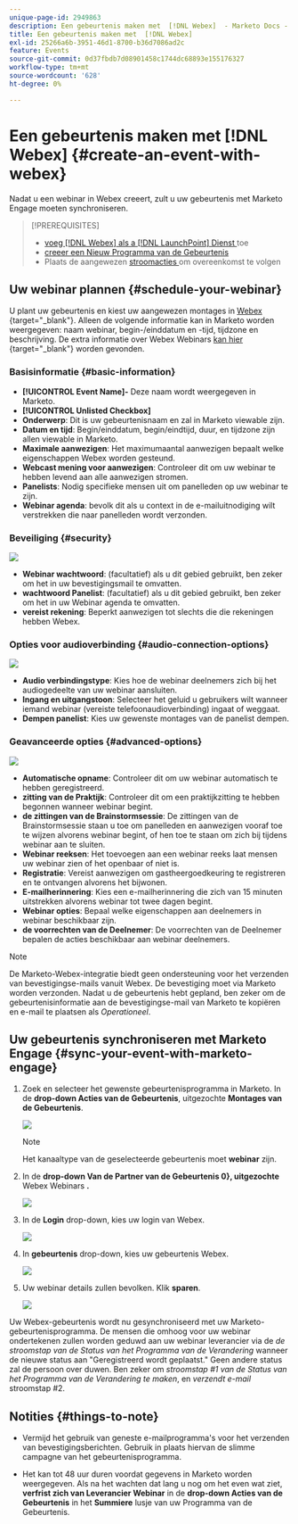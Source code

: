 ```yaml
---
unique-page-id: 2949863
description: Een gebeurtenis maken met  [!DNL Webex]  - Marketo Docs - Productdocumentatie
title: Een gebeurtenis maken met  [!DNL Webex]
exl-id: 25266a6b-3951-46d1-8700-b36d7086ad2c
feature: Events
source-git-commit: 0d37fbdb7d08901458c1744dc68893e155176327
workflow-type: tm+mt
source-wordcount: '628'
ht-degree: 0%

---
```


# Een gebeurtenis maken met [!DNL Webex] {#create-an-event-with-webex}

Nadat u een webinar in Webex creeert, zult u uw gebeurtenis met Marketo Engage moeten synchroniseren.

>[!PREREQUISITES]
>
>* [ voeg  [!DNL Webex]  als a [!DNL LaunchPoint]  Dienst ](/help/marketo/product-docs/administration/additional-integrations/add-webex-as-a-launchpoint-service.md) toe
>* [ creeer een Nieuw Programma van de Gebeurtenis ](/help/marketo/product-docs/demand-generation/events/understanding-events/create-a-new-event-program.md)
>* Plaats de aangewezen [ stroomacties ](/help/marketo/product-docs/core-marketo-concepts/smart-campaigns/flow-actions/add-a-flow-step-to-a-smart-campaign.md) om overeenkomst te volgen

## Uw webinar plannen {#schedule-your-webinar}

U plant uw gebeurtenis en kiest uw aangewezen montages in [ Webex ](https://www.webex.com/){target="_blank"}. Alleen de volgende informatie kan in Marketo worden weergegeven: naam webinar, begin-/einddatum en -tijd, tijdzone en beschrijving. De extra informatie over Webex Webinars [ kan hier ](https://help.webex.com/en-us/landing/ld-7srxjs-WebexWebinars/Webex-Webinars){target="_blank"} worden gevonden.

### Basisinformatie {#basic-information}

* **[!UICONTROL Event Name]-** Deze naam wordt weergegeven in Marketo.
* **[!UICONTROL Unlisted Checkbox]**
* **Onderwerp**: Dit is uw gebeurtenisnaam en zal in Marketo viewable zijn.
* **Datum en tijd**: Begin/einddatum, begin/eindtijd, duur, en tijdzone zijn allen viewable in Marketo.
* **Maximale aanwezigen**: Het maximumaantal aanwezigen bepaalt welke eigenschappen Webex worden gesteund.
* **Webcast mening voor aanwezigen**: Controleer dit om uw webinar te hebben levend aan alle aanwezigen stromen.
* **Panelists**: Nodig specifieke mensen uit om panelleden op uw webinar te zijn.
* **Webinar agenda**: bevolk dit als u context in de e-mailuitnodiging wilt verstrekken die naar panelleden wordt verzonden.

### Beveiliging {#security}

![](assets/create-an-event-with-webex-2.png)

* **Webinar wachtwoord**: (facultatief) als u dit gebied gebruikt, ben zeker om het in uw bevestigingsmail te omvatten.
* **wachtwoord Panelist**: (facultatief) als u dit gebied gebruikt, ben zeker om het in uw Webinar agenda te omvatten.
* **vereist rekening**: Beperkt aanwezigen tot slechts die die rekeningen hebben Webex.

### Opties voor audioverbinding {#audio-connection-options}

![](assets/create-an-event-with-webex-3.png)

* **Audio verbindingstype**: Kies hoe de webinar deelnemers zich bij het audiogedeelte van uw webinar aansluiten.
* **Ingang en uitgangstoon**: Selecteer het geluid u gebruikers wilt wanneer iemand webinar (vereiste telefoonaudioverbinding) ingaat of weggaat.
* **Dempen panelist**: Kies uw gewenste montages van de panelist dempen.

### Geavanceerde opties {#advanced-options}

![](assets/create-an-event-with-webex-4.png)

* **Automatische opname**: Controleer dit om uw webinar automatisch te hebben geregistreerd.
* **zitting van de Praktijk**: Controleer dit om een praktijkzitting te hebben begonnen wanneer webinar begint.
* **de zittingen van de Brainstormsessie**: De zittingen van de Brainstormsessie staan u toe om panelleden en aanwezigen vooraf toe te wijzen alvorens webinar begint, of hen toe te staan om zich bij tijdens webinar aan te sluiten.
* **Webinar reeksen**: Het toevoegen aan een webinar reeks laat mensen uw webinar zien of het openbaar of niet is.
* **Registratie**: Vereist aanwezigen om gastheergoedkeuring te registreren en te ontvangen alvorens het bijwonen.
* **E-mailherinnering**: Kies een e-mailherinnering die zich van 15 minuten uitstrekken alvorens webinar tot twee dagen begint.
* **Webinar opties**: Bepaal welke eigenschappen aan deelnemers in webinar beschikbaar zijn.
* **de voorrechten van de Deelnemer**: De voorrechten van de Deelnemer bepalen de acties beschikbaar aan webinar deelnemers.

>[!NOTE]
>
>De Marketo-Webex-integratie biedt geen ondersteuning voor het verzenden van bevestigingse-mails vanuit Webex. De bevestiging moet via Marketo worden verzonden. Nadat u de gebeurtenis hebt gepland, ben zeker om de gebeurtenisinformatie aan de bevestigingse-mail van Marketo te kopiëren en e-mail te plaatsen als _Operationeel_.

## Uw gebeurtenis synchroniseren met Marketo Engage {#sync-your-event-with-marketo-engage}

1. Zoek en selecteer het gewenste gebeurtenisprogramma in Marketo. In de **drop-down Acties van de Gebeurtenis**, uitgezochte **Montages van de Gebeurtenis**.

   ![](assets/create-an-event-with-webex-5.png)

   >[!NOTE]
   >
   >Het kanaaltype van de geselecteerde gebeurtenis moet **webinar** zijn.

1. In de **drop-down Van de Partner van de Gebeurtenis 0&rbrace;, uitgezochte** Webex Webinars **.**

   ![](assets/create-an-event-with-webex-6.png)

1. In de **Login** drop-down, kies uw login van Webex.

   ![](assets/create-an-event-with-webex-7.png)

1. In **gebeurtenis** drop-down, kies uw gebeurtenis Webex.

   ![](assets/create-an-event-with-webex-8.png)

1. Uw webinar details zullen bevolken. Klik **sparen**.

   ![](assets/create-an-event-with-webex-9.png)

Uw Webex-gebeurtenis wordt nu gesynchroniseerd met uw Marketo-gebeurtenisprogramma. De mensen die omhoog voor uw webinar ondertekenen zullen worden geduwd aan uw webinar leverancier via de _de stroomstap van de Status van het Programma van de Verandering_ wanneer de nieuwe status aan &quot;Geregistreerd wordt geplaatst.&quot; Geen andere status zal de persoon over duwen. Ben zeker om _stroomstap #1 van de Status van het Programma van de Verandering te maken_, en _verzendt e-mail_ stroomstap #2.

## Notities {#things-to-note}

* Vermijd het gebruik van geneste e-mailprogramma&#39;s voor het verzenden van bevestigingsberichten. Gebruik in plaats hiervan de slimme campagne van het gebeurtenisprogramma.

* Het kan tot 48 uur duren voordat gegevens in Marketo worden weergegeven. Als na het wachten dat lang u nog om het even wat ziet, **verfrist zich van Leverancier Webinar** in de **drop-down Acties van de Gebeurtenis** in het **Summiere** lusje van uw Programma van de Gebeurtenis.
